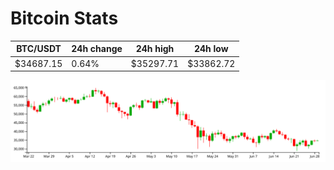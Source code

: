 # Bitcoin Stats

BTC/USDT|24h change|24h high|24h low|
|---|---|---|---|
|$34687.15|0.64%|$35297.71|$33862.72|

<img src="./chart.svg">
